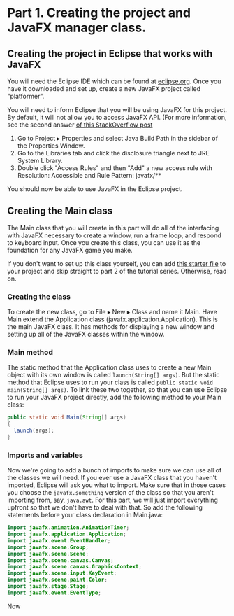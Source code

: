 # Part 1. Creating the project and JavaFX manager class.

## Creating the project in Eclipse that works with JavaFX
You will need the Eclipse IDE which can be found at [eclipse.org](http://eclipse.org).
Once you have it downloaded and set up, create a new JavaFX project called "platformer".

You will need to inform Eclipse that you will be using JavaFX for this project.
By default, it will not allow you to access JavaFX API. (For more information, see the second answer [of this StackOverflow post](http://stackoverflow.com/questions/33383248/eclipse-mars-wont-auto-import-javafx)

1. Go to Project ▸ Properties and select Java Build Path in the sidebar of the Properties Window.
2. Go to the Libraries tab and click the disclosure triangle next to JRE System Library.
3. Double click "Access Rules" and then "Add" a new access rule with Resolution: Accessible and Rule Pattern: javafx/**

You should now be able to use JavaFX in the Eclipse project.

## Creating the Main class
The Main class that you will create in this part will do all of the interfacing with JavaFX necessary to create a window, run a frame loop, and respond to keyboard input. Once you create this class, you can use it as the foundation for any JavaFX game you make.

If you don't want to set up this class yourself, you can add [this starter file](Main.java) to your project and skip straight to part 2 of the tutorial series. Otherwise, read on.

### Creating the class
To create the new class, go to File ▸ New ▸ Class and name it Main. Have Main extend the Application class (javafx.application.Application). This is the main JavaFX class. It has methods for displaying a new window and setting up all of the JavaFX classes within the window.

### Main method
The static method that the Application class uses to create a new Main object with its own window is called `launch(String[] args)`. But the static method that Eclipse uses to run your class is called `public static void main(String[] args)`. To link these two together, so that you can use Eclipse to run your JavaFX project directly, add the following method to your Main class:

```java
public static void Main(String[] args)
{
  launch(args);
}
```

### Imports and variables
Now we're going to add a bunch of imports to make sure we can use all of the classes we will need. If you ever use a JavaFX class that you haven't imported, Eclipse will ask you what to import. Make sure that in those cases you choose the `javafx.something` version of the class so that you aren't importing from, say, `java.awt`. For this part, we will just import everything upfront so that we don't have to deal with that.
So add the following statements before your class declaration in Main.java:
```java
import javafx.animation.AnimationTimer;
import javafx.application.Application;
import javafx.event.EventHandler;
import javafx.scene.Group;
import javafx.scene.Scene;
import javafx.scene.canvas.Canvas;
import javafx.scene.canvas.GraphicsContext;
import javafx.scene.input.KeyEvent;
import javafx.scene.paint.Color;
import javafx.stage.Stage;
import javafx.event.EventType;
```
Now
